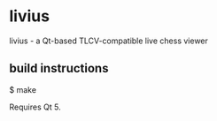 livius
======

livius - a Qt-based TLCV-compatible live chess viewer

build instructions
------------------

$ make

Requires Qt 5.

